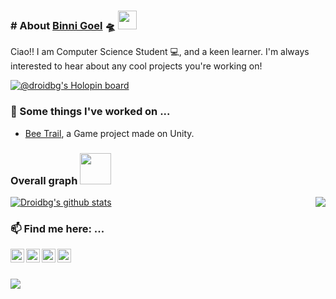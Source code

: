 
### # About [Binni Goel](https://www.linkedin.com/in/binni-goel/)  🛸 <img src="https://media.giphy.com/media/WUlplcMpOCEmTGBtBW/giphy.gif" width="30">
Ciao!! I am Computer Science Student 💻, and a keen learner. I'm always interested to hear about any cool projects you're working on!

[![@droidbg's Holopin board](https://holopin.me/droidbg)](https://holopin.io/@droidbg)


### 🔭 Some things I've worked on ...
- [Bee Trail](https://play.google.com/store/apps/details?id=com.POLLINATORS.BeeTrail), a Game project made on Unity.

### Overall graph <img src="https://media.giphy.com/media/VgCDAzcKvsR6OM0uWg/giphy.gif" width="50">

<a href="https://github.com/droidbg?tab=repositories">
 <img align="center" src="https://github-readme-stats.vercel.app/api?username=droidbg&&show_icons=true&title_color=ffffff&icon_color=87ceeb&text_color=daf7dc&bg_color=002366&show_icons=true&theme=dracula&line_height=27" alt="Droidbg's github stats"/>
</a>
<a href="https://github.com/droidbg?tab=repositories">
  <img align="right" src="https://github-readme-stats.vercel.app/api/top-langs/?username=droidbg&theme=dark&hide_langs_below=1&bg_color=002366&icon_color=87ceeb&text_color=daf7dc&title_color=ffffff" />
</a>
<br/>


 ### 📫 Find me here: ...
<a href="https://www.linkedin.com/in/binni-goel/">
  <img align="left" alt="Binni's Linkdein" width="22px" src="https://cdn.jsdelivr.net/npm/simple-icons@v3/icons/linkedin.svg" />
</a>
<a href="https://droidbg.medium.com/">
  <img align="left" alt="Binni's Medium" width="22px" src="https://cdn.jsdelivr.net/npm/simple-icons@v3/icons/medium.svg" />
</a>
<a href="https://github.com/droidbg">
  <img align="left" alt="Binni's Github" width="22px" src="https://cdn.jsdelivr.net/npm/simple-icons@v3/icons/github.svg" />
</a>

<a href="https://dev.to/binni1108">
  <img align="left" alt="Binni's Dev Profile" width="22px" src="https://d2fltix0v2e0sb.cloudfront.net/dev-badge.svg" />
</a>

<br/><br/>

![](https://komarev.com/ghpvc/?username=binni1108&color=ff69b4)




<!-- Commented Code -->

<!--  <a href="https://twitter.com/binnigoel_">
  <img align="left" alt="Binni's Twitter" width="22px" src="https://cdn.jsdelivr.net/npm/simple-icons@v3/icons/twitter.svg" />
</a> -->
<!-- <a href="https://www.instagram.com/"> 
<img align="left" alt="Binni's Instagram" width="22px" src="https://cdn.jsdelivr.net/npm/simple-icons@v3/icons/instagram.svg" />
</a> -->
<!-- <a href="https://droidbg.github.io/binni/">Portfolio</a>    -->
<!-- [LinkedIn](https://www.linkedin.com/in/binni-goel/) -->


<!-- 

### Hi there, Happy to see you here.  -->
<!--  -->
<!-- ###  A little more about me... Who m I? 🤨 -->
<!-- ### More Info: -->
<!-- - 😄 Pronouns: Her/She -->
<!-- - ⚡ Fun fact: I stay awake more than I sleep  -->
<!-- - ✨ Willing to learn new things   -->
<!-- ### Social Links
 -->
<!-- - 🌱 I’ve published project on Unity <a href="">Check here </a>
- 🌱 currently learning Ds, Algos
- 👯 I’m looking to collaborate on Github
- 🤔 I’m looking for guidance in coding 
- 💬 Ask me about tech related stuffs and kpop.
- 📫 How to reach me: Mail me  -->

<!-- Commented Code Over -->


